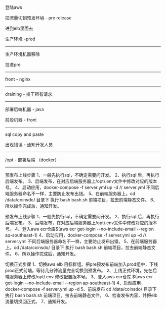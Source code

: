 登陆aws

把流量切到预发环境 - pre release

进到elb里面去

生产环境 -prod

---

生产环境机器移除

拉进pre

---

front - nginx

---

draining - 排干所有请求

---

部署后端机器 - java

前段机器 - front

---

sql copy and paste

出现错误 - 通知开发人员

---

/opt - 部署后端 （docker）

---

预发布上线步骤
1、一般先执行sql，不确定需要问开发。
2、执行sql 后，再执行后端发布。
3、后端发布，在对应后端服务器上/opt/.env文件中修改对应的版本号。
4、启动应用，docker-compose -f server.yml up -d // server.yml  不同后端服务器命名不一样，主要防止发布出错。
5、在前端服务器上。cd /data/coinsdo/ 目录下 执行 bash bash.sh  前端项目，拉去前端静态文件。
6、所以操作完成后，通知开发。

预发布上线步骤
1、一般先执行sql，不确定需要问开发。
2、执行sql 后，再执行后端发布。
3、后端发布，在对应后端服务器上/opt/.env文件中修改对应的版本号。
4、登入aws ecr仓库$(aws ecr get-login --no-include-email --region ap-southeast-1)
4、启动应用，docker-compose -f server.yml up -d // server.yml  不同后端服务器命名不一样，主要防止发布出错。
5、在前端服务器上。cd /data/coinsdo/ 目录下 执行 bash bash.sh  前端项目，拉去前端静态文件。
6、所以操作完成后，通知开发。

切换正式步骤
1、切换aws elb 目标群组。把pre预发布前端加入prod组中，下线prod正式前端。等待几分钟流量完全切换到预发布。
2、上线正式环境，先在后端服务器上修改/opt/.env 修改配置版本号。
3、登入aws ecr仓库 $(aws ecr get-login --no-include-email --region ap-southeast-1)
4、启动应用，docker-compose -f server.yml up -d
5、前端发布 cd /data/coinsdo/ 目录下 执行 bash bash.sh  前端项目，拉去前端静态文件。
6、检查发布内容，并把elb流量切换回正式。
7、通知开发。

